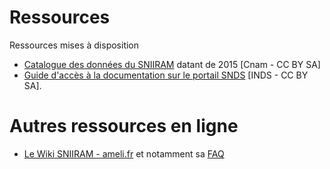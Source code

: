 # Ressources

Ressources mises à disposition

- [Catalogue des données du SNIIRAM](/assets/src/2015Cnam_Catalogue_Données_SNIIRAM_CnamCCBYSA.xlsm) datant de 2015 [Cnam - CC BY SA] 
- [Guide d'accès à la documentation sur le portail SNDS](/assets/src/2019INDS_Trouver_la_doc_sur_le_portail_SNDS.pptx) [INDS - CC BY SA].

# Autres ressources en ligne
- [Le Wiki SNIIRAM - ameli.fr](http://open-data-assurance-maladie.ameli.fr/wiki-sniiram/index.php/Accueil_-_Dictionnaire_de_donn%C3%A9es_SNIIRAM) et notamment sa [FAQ](http://open-data-assurance-maladie.ameli.fr/wiki-sniiram/index.php/Questions-R%C3%A9ponses)